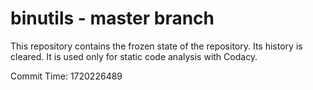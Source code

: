 # binutils - master branch

This repository contains the frozen state of the repository.
Its history is cleared. It is used only for static code
analysis with Codacy.

Commit Time: 1720226489